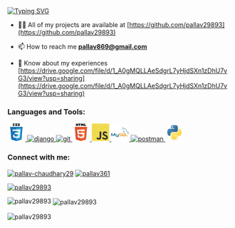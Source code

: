 <a href="https://git.io/typing-svg"><img src="https://readme-typing-svg.herokuapp.com?font=Baloo+Paaji+2&weight=500&size=36&pause=1000&color=25F7AF&width=700&height=52&lines=Hi%2C+I'm+Pallav+Choudhary+-+Backend+Developer+++" alt="Typing SVG" /></a>

- 👨‍💻 All of my projects are available at [https://github.com/pallav29893](https://github.com/pallav29893)

- 📫 How to reach me **pallav869@gmail.com**

- 📄 Know about my experiences [https://drive.google.com/file/d/1_A0gMQLLAeSdgrL7yHjdSXn1zDhU7vG3/view?usp=sharing](https://drive.google.com/file/d/1_A0gMQLLAeSdgrL7yHjdSXn1zDhU7vG3/view?usp=sharing)

<h3 align="left">Languages and Tools:</h3>
<p align="left"> <a href="https://www.w3schools.com/css/" target="_blank" rel="noreferrer"> <img src="https://raw.githubusercontent.com/devicons/devicon/master/icons/css3/css3-original-wordmark.svg" alt="css3" width="40" height="40"/> </a> <a href="https://www.djangoproject.com/" target="_blank" rel="noreferrer"> <img src="https://cdn.worldvectorlogo.com/logos/django.svg" alt="django" width="40" height="40"/> </a> <a href="https://git-scm.com/" target="_blank" rel="noreferrer"> <img src="https://www.vectorlogo.zone/logos/git-scm/git-scm-icon.svg" alt="git" width="40" height="40"/> </a> <a href="https://www.w3.org/html/" target="_blank" rel="noreferrer"> <img src="https://raw.githubusercontent.com/devicons/devicon/master/icons/html5/html5-original-wordmark.svg" alt="html5" width="40" height="40"/> </a> <a href="https://developer.mozilla.org/en-US/docs/Web/JavaScript" target="_blank" rel="noreferrer"> <img src="https://raw.githubusercontent.com/devicons/devicon/master/icons/javascript/javascript-original.svg" alt="javascript" width="40" height="40"/> </a> <a href="https://www.mysql.com/" target="_blank" rel="noreferrer"> <img src="https://raw.githubusercontent.com/devicons/devicon/master/icons/mysql/mysql-original-wordmark.svg" alt="mysql" width="40" height="40"/> </a> <a href="https://postman.com" target="_blank" rel="noreferrer"> <img src="https://www.vectorlogo.zone/logos/getpostman/getpostman-icon.svg" alt="postman" width="40" height="40"/> </a> <a href="https://www.python.org" target="_blank" rel="noreferrer"> <img src="https://raw.githubusercontent.com/devicons/devicon/master/icons/python/python-original.svg" alt="python" width="40" height="40"/> </a> </p>

<h3 align="left">Connect with me:</h3>
<p align="left">
<a href="https://linkedin.com/in/pallav-chaudhary29" target="blank"><img align="center" src="https://raw.githubusercontent.com/rahuldkjain/github-profile-readme-generator/master/src/images/icons/Social/linked-in-alt.svg" alt="pallav-chaudhary29" height="30" width="40" /></a>
<a href="https://instagram.com/pallav361/" target="blank"><img align="center" src="https://raw.githubusercontent.com/rahuldkjain/github-profile-readme-generator/master/src/images/icons/Social/instagram.svg" alt="pallav361" height="30" width="40" /></a>
</p>

<p align="left"> <a href="https://github.com/ryo-ma/github-profile-trophy"><img src="https://github-profile-trophy.vercel.app/?username=pallav29893" alt="pallav29893" /></a> </p>

<p><img align="left" src="https://github-readme-stats.vercel.app/api/top-langs?username=pallav29893&show_icons=true&locale=en&layout=compact" alt="pallav29893" /></p>

<p>&nbsp;<img align="center" src="https://github-readme-stats.vercel.app/api?username=pallav29893&show_icons=true&locale=en" alt="pallav29893" /></p>

<p><img align="center" src="https://github-readme-streak-stats.herokuapp.com/?user=pallav29893&" alt="pallav29893" /></p>
